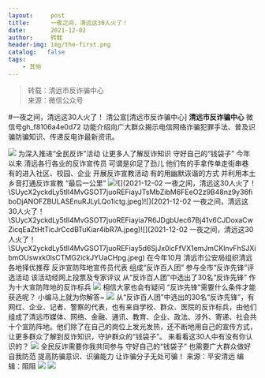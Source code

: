 ```yaml
---
layout:     post
title:      一夜之间，清远这30人火了！
date:       2021-12-02
author:     转载
header-img: img/the-first.png
catalog:   false
tags:
    - 其他
---
```


<blockquote><p>转载：清远市反诈骗中心<br>
来源：微信公众号</p></blockquote>

#一夜之间，清远这30人火了！
清公宣[清远市反诈骗中心]
**清远市反诈骗中心**
微信号gh_f8106a4e0d72
功能介绍向广大群众揭示电信网络诈骗犯罪手法、普及识骗防骗知识、传递反电诈最新资讯。

![]({{site.baseurl}}/postimg/3CxTSiafadcic5zyXUfbXLUClzlpaoknCpV4bErPg2kuuS97hoJJbNCtFOVZ9X0j5W26HDaregC5kibiaLGl8CPr9A.gif)
为深入推进“全民反诈”活动
让更多人了解反诈知识
守好自己的“钱袋子”
今年以来
清远各行各业的反诈宣传员
可谓是卯足了劲儿
他们有的手拿传单走街串巷
有的进入社区、校园、企业
开展反诈宣教活动
有的用幽默诙谐的方式
并利用本土乡音打通反诈宣教
“最后一公里”
![]({{site.baseurl}}/postimg/SUycX2yckdLy5tIl4MvGSOT7juoREFiayULlsmmdsgblNYyiaE3Ow5Ekg0JBnFm0lhZ68O8atzE9bouqicic4cJ7TQ.jpeg)![](2021-12-02
一夜之间，清远这30人火了！\\SUycX2yckdLy5tIl4MvGSOT7juoREFiayJTsMbZibM6FEeO2z9B48nz9y36fiboDjANOFZBULASEnuRJLyLQo1ictg.jpeg)![](2021-12-02
一夜之间，清远这30人火了！\\SUycX2yckdLy5tIl4MvGSOT7juoREFiayia7R6JDgbUec67Bj41v6CJDoxaCwZicqEaZtHtTicJrCcdBTuKiar4ibR7A.jpeg)![](2021-12-02
一夜之间，清远这30人火了！\\SUycX2yckdLy5tIl4MvGSOT7juoREFiay5d6SjJx0icFfVX1emJmCKlnvFhSJXibmOUswxk0lsCTMG2ickJYUaCHpg.jpeg)
在今年10月
清远市公安局组织清远各地择优推荐
反诈宣防阵地宣传员代表
组成“反诈百人团”
参与全市“反诈先锋”评选活动
该活动经网上投票及专家评议
从“反诈百人团”中选出了30名“反诈先锋”
作为十大宣防阵地的反诈标兵
![]({{site.baseurl}}/postimg/SUycX2yckdLy5tIl4MvGSOT7juoREFiaygVI10VGFUhYJkEcJ6UAGzxjPzSxufkwq7J4ibsBFHOPeRvQYYOTlQPw.jpeg)
相信大家也会有疑问
“反诈先锋”需要什么条件才能获选呢？
小编马上就为你解答~
![]({{site.baseurl}}/postimg/SUycX2yckdLy5tIl4MvGSOT7juoREFiayicFBgR3ia5aVv005AibhvHKGguoK1IziaJaIc0xMHtWbI7ysJhEBAKyjxA.gif)
从“反诈百人团”中选出的30名“反诈先锋”，有网红、企业、记者、警察的代表，也有来自学校、群众、医院的反诈标兵，由他们组成了清远市媒体、网络、金融、通讯、教育、企业、政法、涉外、寄递、社会共十个宣防阵地。他们除了在自己的岗位上发光发热，还不断地用自己的宣传方式，让更多群众了解到反诈知识，守护群众的“钱袋子”。
来看看这30人中有没有你认识的？
![]({{site.baseurl}}/postimg/SUycX2yckdLy5tIl4MvGSOT7juoREFiay20BZGuyI94teicuXGdOQE8C1GWPUOzngp4BnP7YH8Kfpge3NIcX3dJA.png)
全民反诈需要你我共同参与
守好自己的“钱袋子”
也需要广大群众做好自我防范
提高防骗意识、识骗能力
让诈骗分子无处可骗！
来源：平安清远
编辑：阻阻
![]({{site.baseurl}}/postimg/SUycX2yckdJ5YVVCpDYl0c5CbMTO3KgBTesbSxe5zKHlm2GQsTWAFTgswCXscN6Y9vuJHFcE77orSK7ClzYOdg.jpeg)
![]({{site.baseurl}}/postimg/3CxTSiafadcic5zyXUfbXLUClzlpaoknCpErldQhhamfG7KH1qHGrr3icT9iaAoE1B4noSO7EewO2k8fys5pMuaoog.gif)
